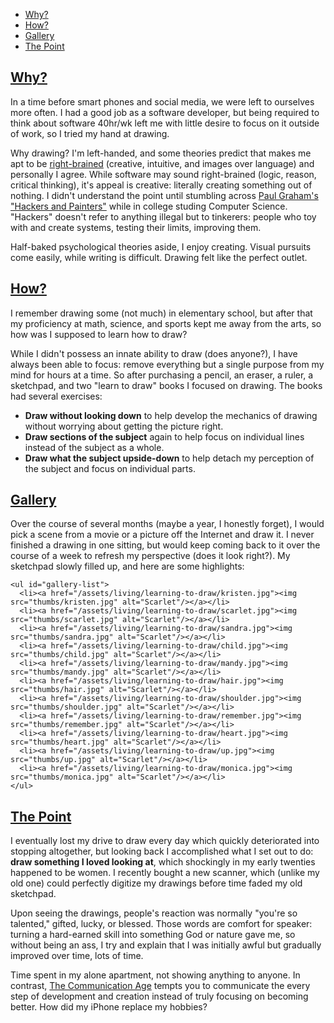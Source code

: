 * [Why?](#why)
* [How?](#how)
* [Gallery](#gallery)
* [The Point](#the-point)

## [Why?](#why)

In a time before smart phones and social media, we were left to ourselves more often. I had a good job  as a software developer, but being required to think about software 40hr/wk left me with little desire to focus on it outside of work, so I tried my hand at drawing.

Why drawing? I'm left-handed, and some theories predict that makes me apt to be [right-brained](http://psychology.about.com/od/cognitivepsychology/a/left-brain-right-brain.htm) (creative, intuitive, and images over language) and personally I agree. While software may sound right-brained (logic, reason, critical thinking), it's appeal is creative: literally creating something out of nothing. I didn't understand the point until stumbling across [Paul Graham's "Hackers and Painters"](http://www.paulgraham.com/hp.html) while in college studing Computer Science. "Hackers" doesn't refer to anything illegal but to tinkerers: people who toy with and create systems, testing their limits, improving them.

Half-baked psychological theories aside, I enjoy creating. Visual pursuits come easily, while writing is difficult. Drawing felt like the perfect outlet.

## [How?](#how)

I remember drawing some (not much) in elementary school, but after that my proficiency at math, science, and sports kept me away from the arts, so how was I supposed to learn how to draw?

While I didn't possess an innate ability to draw (does anyone?), I have always been able to focus: remove everything but a single purpose from my mind for hours at a time. So after purchasing a pencil, an eraser, a ruler, a sketchpad, and two "learn to draw" books I focused on drawing. The books had several exercises:

* __Draw without looking down__ to help develop the mechanics of drawing without worrying about getting the picture right.
* __Draw sections of the subject__ again to help focus on individual lines instead of the subject as a whole.
* __Draw what the subject upside-down__ to help detach my perception of the subject and focus on individual parts.

## [Gallery](#gallery)

Over the course of several months (maybe a year, I honestly forget), I would pick a scene from a movie or a picture off the Internet and draw it. I never finished a drawing in one sitting, but would keep coming back to it over the course of a week to refresh my perspective (does it look right?). My sketchpad slowly filled up, and here are some highlights:

```raw
<ul id="gallery-list">
  <li><a href="/assets/living/learning-to-draw/kristen.jpg"><img src="thumbs/kristen.jpg" alt="Scarlet"/></a></li>
  <li><a href="/assets/living/learning-to-draw/scarlet.jpg"><img src="thumbs/scarlet.jpg" alt="Scarlet"/></a></li>
  <li><a href="/assets/living/learning-to-draw/sandra.jpg"><img src="thumbs/sandra.jpg" alt="Scarlet"/></a></li>
  <li><a href="/assets/living/learning-to-draw/child.jpg"><img src="thumbs/child.jpg" alt="Scarlet"/></a></li>
  <li><a href="/assets/living/learning-to-draw/mandy.jpg"><img src="thumbs/mandy.jpg" alt="Scarlet"/></a></li>
  <li><a href="/assets/living/learning-to-draw/hair.jpg"><img src="thumbs/hair.jpg" alt="Scarlet"/></a></li>
  <li><a href="/assets/living/learning-to-draw/shoulder.jpg"><img src="thumbs/shoulder.jpg" alt="Scarlet"/></a></li>
  <li><a href="/assets/living/learning-to-draw/remember.jpg"><img src="thumbs/remember.jpg" alt="Scarlet"/></a></li>
  <li><a href="/assets/living/learning-to-draw/heart.jpg"><img src="thumbs/heart.jpg" alt="Scarlet"/></a></li>
  <li><a href="/assets/living/learning-to-draw/up.jpg"><img src="thumbs/up.jpg" alt="Scarlet"/></a></li>
  <li><a href="/assets/living/learning-to-draw/monica.jpg"><img src="thumbs/monica.jpg" alt="Scarlet"/></a></li>
</ul>
```

## [The Point](#the-point)

I eventually lost my drive to draw every day which quickly deteriorated into stopping altogether, but looking back I accomplished what I set out to do: __draw something I loved looking at__, which shockingly in my early twenties happened to be women. I recently bought a new scanner, which (unlike my old one) could perfectly digitize my drawings before time faded my old sketchpad.

Upon seeing the drawings, people's reaction was normally "you're so talented," gifted, lucky, or blessed. Those words are comfort for speaker: turning a hard-earned skill into something God or nature gave me, so without being an ass, I try and explain that I was initially awful but gradually improved over time, lots of time.

Time spent in my alone apartment, not showing anything to anyone. In contrast, [The Communication Age](/living/the-communication-age.html) tempts you to communicate the every step of development and creation instead of truly focusing on becoming better. How did my iPhone replace my hobbies?

